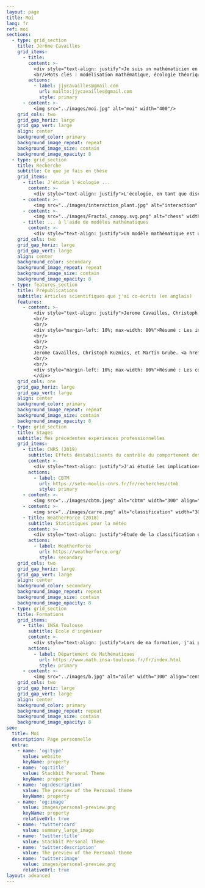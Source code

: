 ```yaml
---
layout: page
title: Moi
lang: fr
ref: moi
sections:
  - type: grid_section
    title: Jérôme Cavaillès
    grid_items:
      - title: 
        content: >-
          <div style="text-align: justify">Je suis un mathématicien en doctorat en biologie/écologie. Ma recherche se concentre sur le développement de modèles mathématiques pour comprendre la structure des écosystèmes face aux changements environnementaux. Mon objectif ultime est de contribuer à une théorie transdisciplinaire des systèmes dans des environnements changeants. Ma question principale est la suivante : quelles stratégies les organismes emploient-ils pour prospérer dans des environnements dynamiques ? Mon approche consiste à modeliser des problèmes spécifiques dans des domaines comme l'écologie, idéalement avec des applications pratiques pour la vie quotidienne. Pas à pas, j'espère assimiler différents concepts, tels que la résilience ou l'autorégulation, dans un cadre mathématique plus général.</div>
          <br/>Mots clés : modélisation mathématique, écologie théorique, système complexe, théorie des jeux, résilience
        actions:
          - label: jjycavailles@gmail.com
            url: mailto:jjycavailles@gmail.com
            style: primary
      - content: >-
          <img src="../images/moi.jpg" alt="moi" width="400"/>
    grid_cols: two
    grid_gap_horiz: large
    grid_gap_vert: large
    align: center
    background_color: primary
    background_image_repeat: repeat
    background_image_size: contain
    background_image_opacity: 8
  - type: grid_section
    title: Recherche
    subtitle: Ce que je fais en thèse
    grid_items:
      - title: J'étudie l'écologie ...
        content: >-
          <div style="text-align: justify">L'écologie, en tant que discipline scientifique, explore les interactions entre les êtres vivants et leur environnement. Je m'intéresse particulièrement à la manière dont les individus s'organisent en réponse aux changements environnementaux. Cela implique d'explorer les relations dynamiques entre les organismes et leur environnement, en mettant l'accent sur les stratégies d'adaptation et la résilience des systèmes écologiques face aux changements environnementaux.</div>
      - content: >-
          <img src="../images/interaction_plant.jpg" alt="interaction" width="400" align="left"> 
      - content: >-
          <img src="../images/Fractal_canopy.svg.png" alt="chess" width="300" align="right"> 
      - title: ... à l'aide de modèles mathématiques
        content: >-
          <div style="text-align: justify">Un modèle mathématique est une représentation abstraite d'un système tangible, utilisant des concepts et un langage mathématiques. Il permet d'expliquer le système, d'examiner l'impact des différents composants et de faire des prédictions sur son comportement. <br/>J'utilise diverses formes de modèles, notamment la théorie des jeux et les systèmes dynamiques. En outre, je m'intéresse vivement à l'exploration d'autres types de modèles tels que la théorie de l'information, la théorie des réseaux, la théorie de la décision, la théorie du contrôle et la théorie des catégories.</div>
    grid_cols: two
    grid_gap_horiz: large
    grid_gap_vert: large
    align: center
    background_color: secondary
    background_image_repeat: repeat
    background_image_size: contain
    background_image_opacity: 8
  - type: features_section
    title: Prépublications
    subtitle: Articles scientifiques que j'ai co-écrits (en anglais)
    features:
      - content: >-
          <div style="text-align: justify">Jerome Cavailles, Christoph Kuzmics, et Martin Grube. <a href="https://www.biorxiv.org/content/10.1101/2023.01.26.525694v1.full.pdf">"Réactivité hétérogène aux stimuli environnementaux."</a> bioRxiv (2023): 2023-01.
          <br/>
          <br/>
          <div style="margin-left: 10%; max-width: 80%">Résumé : Les individus d’une espèce font face à la variabilité environnementale grâce à des ajustements comportementaux entraînés par la réactivité des individus aux stimuli environnementaux. Trois observations empiriques majeures ont été faites pour de nombreuses espèces animales : La coexistence de différents degrés de réactivité au sein d'une même espèce ; la cohérence du degré de réactivité d’un individu au fil du temps ; et la corrélation du degré de réactivité d’un individu selon les contextes. Reprenant les éléments clés des approches existantes, nous fournissons une explication unificatrice pour les trois observations, en identifiant une stratégie évolutive unique et stable d'un jeu correctement défini dans un environnement stochastique qui possède les trois caractéristiques. La coexistence s’explique par une forme de dépendance négative en fréquence. La cohérence et la corrélation s'expliquent par des différences potentiellement petites et individuelles entre les états des animaux et les avantages différentiels qui en résultent. Nos résultats nous permettent d’identifier une variété d’implications testables.</div>
          <br/>
          <br/>
          <br/>
          Jerome Cavailles, Christoph Kuzmics, et Martin Grube. <a href="https://www.biorxiv.org/content/biorxiv/early/2024/04/11/2024.04.10.588659.full.pdf">"Blanchiment résultant de l’optimisation des coraux dans un environnement changeant."</a> bioRxiv (2024): 2024-04.
          <br/>
          <br/>
          <div style="margin-left: 10%; max-width: 80%">Résumé : Les coraux fournissent d'importants services écosystémiques en tant que structures côtières protectrices et habitats pour la biodiversité côtière. Les coraux dépendent de leur relation symbiotique avec les algues, relation menacée par la hausse des températures. Pour mieux comprendre la nature et la résilience de cette relation, nous proposons un modèle dans lequel deux clades d’algues (l’un efficace, l’autre résilient) se font concurrence pour l’azote que le corail « choisit » de fournir dans un environnement changeant. Ce modèle est cohérent avec un large éventail d'observations empiriques sur les épisodes de blanchissement observés (lorsque les populations d'algues diminuent considérablement) et sur la composition d'algale observée au fil du temps, en fonction des conditions environnementales.</div>
          </div>
    grid_cols: one
    grid_gap_horiz: large
    grid_gap_vert: large
    align: center
    background_color: primary
    background_image_repeat: repeat
    background_image_size: contain
    background_image_opacity: 8
  - type: grid_section
    title: Stages
    subtitle: Mes précédentes expériences professionnelles
    grid_items:
      - title: CNRS (2019)
        subtitle: Effets déstabilisants du contrôle du comportement des écosystèmes
        content: >-
          <div style="text-align: justify">J'ai étudié les implications de l'intervention humaine dans la stabilisation de la dynamique des écosystèmes, en explorant la possibilité que certaines interventions, en particulier la réduction des mesures de stabilité communes telles que la variabilité temporelle, puissent par inadvertance augmenter le risque d'événements extrêmes, tels que l'effondrement de l'écosystème.</div>
        actions:
          - label: CBTM
            url: https://sete-moulis-cnrs.fr/fr/recherches/ctmb
            style: primary
      - content: >-
          <img src="../images/cbtm.jpeg" alt="cbtm" width="300" align="left"> 
      - content: >-
          <img src="../images/carre.png" alt="classification" width="300" align="right"> 
      - title: WeatherForce (2018)
        subtitle: Statistiques pour la météo
        content: >-
          <div style="text-align: justify">Étude de la classification en régimes de temps et de leurs impacts pour des utilisations métiers. Développement d'outils dédiés à la classification d'une journée. Évaluation de leurs impacts sur des variables utilisateurs.</div>
        actions:
          - label: WeatherForce
            url: https://weatherforce.org/
            style: secondary
    grid_cols: two
    grid_gap_horiz: large
    grid_gap_vert: large
    align: center
    background_color: secondary
    background_image_repeat: repeat
    background_image_size: contain
    background_image_opacity: 8
  - type: grid_section
    title: Formations
    grid_items:
      - title: INSA Toulouse
        subtitle: Ecole d'ingénieur
        content: >-
          <div style="text-align: justify">Lors de ma formation, j'ai principalement développé mes compétences dans les domaines de la modélisation, de la simulation et de l'optimisation. À droite, on peut voir une simulation réalisée en cours de mécanique des fluides, illustrant la pression au-dessus d'une aile d'avion.</div>
        actions:
          - label: Département de Mathématiques
            url: https://www.math.insa-toulouse.fr/fr/index.html
            style: primary
      - content: >-
          <img src="../images/b.jpg" alt="aile" width="300" align="center"/>
    grid_cols: two
    grid_gap_horiz: large
    grid_gap_vert: large
    align: center
    background_color: primary
    background_image_repeat: repeat
    background_image_size: contain
    background_image_opacity: 8
seo:
  title: Moi
  description: Page personnelle
  extra:
    - name: 'og:type'
      value: website
      keyName: property
    - name: 'og:title'
      value: Stackbit Personal Theme
      keyName: property
    - name: 'og:description'
      value: The preview of the Personal theme
      keyName: property
    - name: 'og:image'
      value: images/personal-preview.png
      keyName: property
      relativeUrl: true
    - name: 'twitter:card'
      value: summary_large_image
    - name: 'twitter:title'
      value: Stackbit Personal Theme
    - name: 'twitter:description'
      value: The preview of the Personal theme
    - name: 'twitter:image'
      value: images/personal-preview.png
      relativeUrl: true
layout: advanced
---
```



<!-- Global site tag (gtag.js) - Google Analytics -->
<script async src="https://www.googletagmanager.com/gtag/js?id=G-VPTWJKGKTG"></script>
<script>
  window.dataLayer = window.dataLayer || [];
  function gtag(){dataLayer.push(arguments);}
  gtag('js', new Date());

  gtag('config', 'G-VPTWJKGKTG');
</script>
